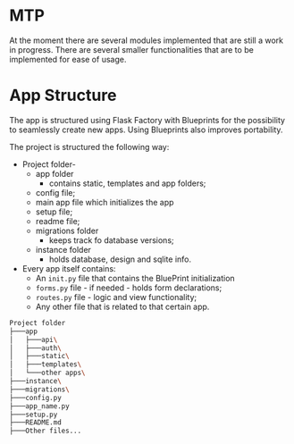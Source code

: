 # MTP

At the moment there are several modules implemented that are still a work in progress.
There are several smaller functionalities that are to be implemented for ease of usage.

# App Structure

The app is structured using Flask Factory with Blueprints for the possibility to seamlessly create new apps.
Using Blueprints also improves portability. 

The project is structured the following way:
* Project folder-
  * app folder
    * contains static, templates and app folders;
  * config file;
  * main app file which initializes the app
  * setup file;
  * readme file;
  * migrations folder
    * keeps track fo database versions;
  * instance folder
    * holds database, design and sqlite info.
* Every app itself contains:
  * An `init.py` file that contains the BluePrint initialization
  * `forms.py` file - if needed - holds form declarations;
  * `routes.py` file - logic and view functionality;
  * Any other file that is related to that certain app.
  
```bash
Project folder
├───app
│   ├───api\
│   ├───auth\
│   ├───static\
│   ├───templates\
│   └───other apps\
├───instance\
├───migrations\
├───config.py
├───app_name.py
├───setup.py
├───README.md
├───Other files...
```
